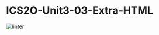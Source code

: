 # ICS2O-Unit3-03-Extra-HTML
[![linter](https://github.com/Alvin-Ding11/ICS2O-Unit3-03-Extra-HTML/workflows/linter/badge.svg)](https://github.com/marketplace/actions/super-linter)
